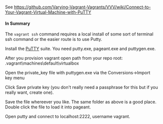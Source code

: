 See https://github.com/Varying-Vagrant-Vagrants/VVV/wiki/Connect-to-Your-Vagrant-Virtual-Machine-with-PuTTY

#### In Summary

The `vagrant ssh` command requires a local install of some sort of terminal ssh command or the easier route is to use Putty.

Install the [PuTTY](http://www.chiark.greenend.org.uk/~sgtatham/putty/download.html) suite. You need putty.exe, pageant.exe and puttygen.exe.

After you provision vagrant open path from your repo root: .vagrant\machines\default\virtualbox

Open the private_key file with puttygen.exe via the Conversions->Import key menu

Click Save private key (you don't really need a passphrase for this but if you really want, create one).

Save the file whereever you like. The same folder as above is a good place. Double click the file to load it into pageant.

Open putty and connect to localhost:2222, username vagrant.


